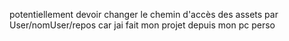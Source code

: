 potentiellement devoir
changer le chemin d'accès 
des assets par User/nomUser/repos
car jai fait mon projet depuis mon pc perso
